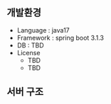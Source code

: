 ## 개발환경
* Language : java17
* Framework : spring boot 3.1.3
* DB : TBD
* License
  * TBD
  * TBD

## 서버 구조

